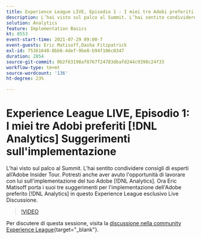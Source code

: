 ```yaml
---
title: Experience League LIVE, Episodio 1 - I miei tre Adobi preferiti [!DNL Analytics] Suggerimenti per l'implementazione
description: L’hai visto sul palco al Summit. L’hai sentito condividere consigli di esperti all’Adobe Insider Tour. Potresti anche aver avuto l'opportunità di lavorare con lui sulla tua implementazione dell'Adobe [!DNL Analytics] . Ora Eric Matisoff porta i suoi tre Adobi preferiti [!DNL Analytics] suggerimenti di implementazione in questo Experience League esclusivo Live Discussione.
solution: Analytics
feature: Implementation Basics
kt: 8553
event-start-time: 2021-07-29 09:00-7
event-guests: Eric Matisoff,Dasha Fitzpatrick
exl-id: 75361648-8bb6-4def-9be8-b94f106c0347
duration: 2854
source-git-commit: 0b2f63198af8767f24783dbafd244c9398c24f33
workflow-type: tm+mt
source-wordcount: '136'
ht-degree: 23%

---
```


# Experience League LIVE, Episodio 1: I miei tre Adobi preferiti [!DNL Analytics] Suggerimenti sull&#39;implementazione

L’hai visto sul palco al Summit. L’hai sentito condividere consigli di esperti all’Adobe Insider Tour. Potresti anche aver avuto l&#39;opportunità di lavorare con lui sull&#39;implementazione del tuo Adobe [!DNL Analytics]. Ora Eric Matisoff porta i suoi tre suggerimenti per l&#39;implementazione dell&#39;Adobe preferito [!DNL Analytics] in questo Experience League esclusivo Live Discussione.

>[!VIDEO](https://video.tv.adobe.com/v/335921/?quality=12&learn=on)

Per discutere di questa sessione, visita la [discussione nella community Experience League](https://experienceleaguecommunities.adobe.com/t5/adobe-analytics-discussions/questions-and-discussion-for-experience-league-live-ep-1-my/td-p/419498){target="_blank"}.

